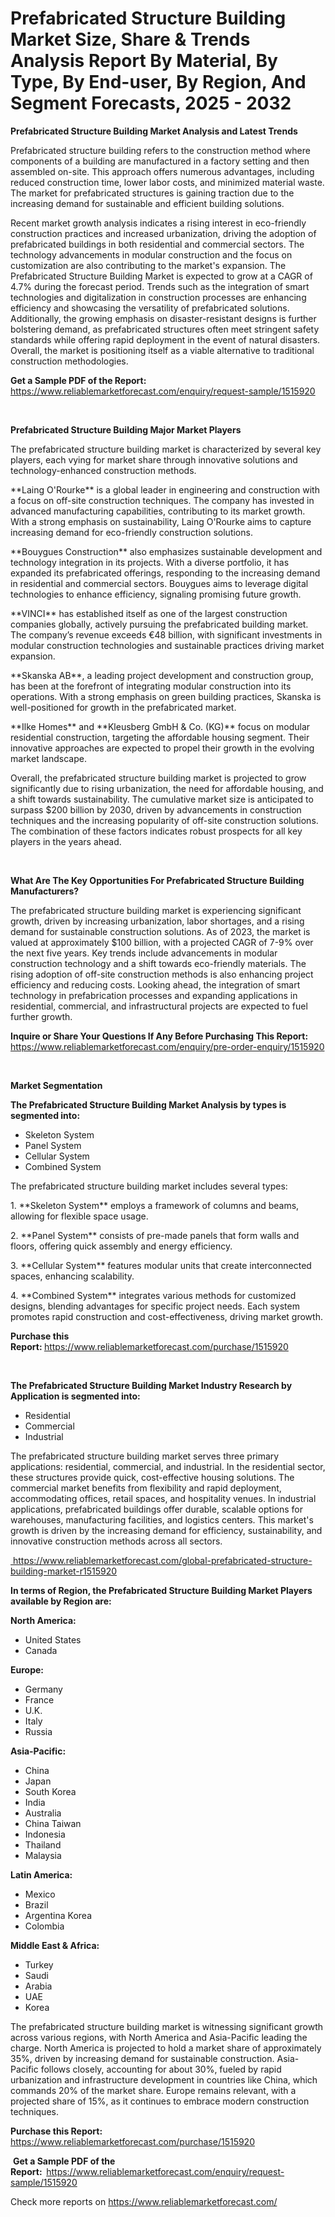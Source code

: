 <p><h1>Prefabricated Structure Building Market Size, Share & Trends Analysis Report By Material, By Type, By End-user, By Region, And Segment Forecasts, 2025 - 2032</h1></p><p><strong>Prefabricated Structure Building Market Analysis and Latest Trends</strong></p>
<p><p>Prefabricated structure building refers to the construction method where components of a building are manufactured in a factory setting and then assembled on-site. This approach offers numerous advantages, including reduced construction time, lower labor costs, and minimized material waste. The market for prefabricated structures is gaining traction due to the increasing demand for sustainable and efficient building solutions. </p><p>Recent market growth analysis indicates a rising interest in eco-friendly construction practices and increased urbanization, driving the adoption of prefabricated buildings in both residential and commercial sectors. The technology advancements in modular construction and the focus on customization are also contributing to the market's expansion. The Prefabricated Structure Building Market is expected to grow at a CAGR of 4.7% during the forecast period. Trends such as the integration of smart technologies and digitalization in construction processes are enhancing efficiency and showcasing the versatility of prefabricated solutions. Additionally, the growing emphasis on disaster-resistant designs is further bolstering demand, as prefabricated structures often meet stringent safety standards while offering rapid deployment in the event of natural disasters. Overall, the market is positioning itself as a viable alternative to traditional construction methodologies.</p></p>
<p><strong>Get a Sample PDF of the Report:&nbsp;</strong> <a href="https://www.reliablemarketforecast.com/enquiry/request-sample/1515920?utm_campaign=1888&utm_medium=2&utm_source=Github&utm_content=ia&utm_term=18012025&utm_id=prefabricated-structure-building">https://www.reliablemarketforecast.com/enquiry/request-sample/1515920</a></p>
<p>&nbsp;</p>
<p><strong>Prefabricated Structure Building Major Market Players</strong></p>
<p><p>The prefabricated structure building market is characterized by several key players, each vying for market share through innovative solutions and technology-enhanced construction methods.</p><p>**Laing O'Rourke** is a global leader in engineering and construction with a focus on off-site construction techniques. The company has invested in advanced manufacturing capabilities, contributing to its market growth. With a strong emphasis on sustainability, Laing O'Rourke aims to capture increasing demand for eco-friendly construction solutions.</p><p>**Bouygues Construction** also emphasizes sustainable development and technology integration in its projects. With a diverse portfolio, it has expanded its prefabricated offerings, responding to the increasing demand in residential and commercial sectors. Bouygues aims to leverage digital technologies to enhance efficiency, signaling promising future growth.</p><p>**VINCI** has established itself as one of the largest construction companies globally, actively pursuing the prefabricated building market. The company’s revenue exceeds €48 billion, with significant investments in modular construction technologies and sustainable practices driving market expansion.</p><p>**Skanska AB**, a leading project development and construction group, has been at the forefront of integrating modular construction into its operations. With a strong emphasis on green building practices, Skanska is well-positioned for growth in the prefabricated market.</p><p>**Ilke Homes** and **Kleusberg GmbH & Co. (KG)** focus on modular residential construction, targeting the affordable housing segment. Their innovative approaches are expected to propel their growth in the evolving market landscape.</p><p>Overall, the prefabricated structure building market is projected to grow significantly due to rising urbanization, the need for affordable housing, and a shift towards sustainability. The cumulative market size is anticipated to surpass $200 billion by 2030, driven by advancements in construction techniques and the increasing popularity of off-site construction solutions. The combination of these factors indicates robust prospects for all key players in the years ahead.</p></p>
<p>&nbsp;</p>
<p><strong>What Are The Key Opportunities For Prefabricated Structure Building Manufacturers?</strong></p>
<p><p>The prefabricated structure building market is experiencing significant growth, driven by increasing urbanization, labor shortages, and a rising demand for sustainable construction solutions. As of 2023, the market is valued at approximately $100 billion, with a projected CAGR of 7-9% over the next five years. Key trends include advancements in modular construction technology and a shift towards eco-friendly materials. The rising adoption of off-site construction methods is also enhancing project efficiency and reducing costs. Looking ahead, the integration of smart technology in prefabrication processes and expanding applications in residential, commercial, and infrastructural projects are expected to fuel further growth.</p></p>
<p><strong>Inquire or Share Your Questions If Any Before Purchasing This Report:</strong> <a href="https://www.reliablemarketforecast.com/enquiry/pre-order-enquiry/1515920?utm_campaign=1888&utm_medium=2&utm_source=Github&utm_content=ia&utm_term=18012025&utm_id=prefabricated-structure-building">https://www.reliablemarketforecast.com/enquiry/pre-order-enquiry/1515920</a></p>
<p>&nbsp;</p>
<p><strong>Market Segmentation</strong></p>
<p><strong>The Prefabricated Structure Building Market Analysis by types is segmented into:</strong></p>
<p><ul><li>Skeleton System</li><li>Panel System</li><li>Cellular System</li><li>Combined System</li></ul></p>
<p><p>The prefabricated structure building market includes several types: </p><p>1. **Skeleton System** employs a framework of columns and beams, allowing for flexible space usage.</p><p>2. **Panel System** consists of pre-made panels that form walls and floors, offering quick assembly and energy efficiency. </p><p>3. **Cellular System** features modular units that create interconnected spaces, enhancing scalability. </p><p>4. **Combined System** integrates various methods for customized designs, blending advantages for specific project needs. Each system promotes rapid construction and cost-effectiveness, driving market growth.</p></p>
<p><strong>Purchase this Report:&nbsp;</strong><a href="https://www.reliablemarketforecast.com/purchase/1515920?utm_campaign=1888&utm_medium=2&utm_source=Github&utm_content=ia&utm_term=18012025&utm_id=prefabricated-structure-building">https://www.reliablemarketforecast.com/purchase/1515920</a></p>
<p>&nbsp;</p>
<p><strong>The Prefabricated Structure Building Market Industry Research by Application is segmented into:</strong></p>
<p><ul><li>Residential</li><li>Commercial</li><li>Industrial</li></ul></p>
<p><p>The prefabricated structure building market serves three primary applications: residential, commercial, and industrial. In the residential sector, these structures provide quick, cost-effective housing solutions. The commercial market benefits from flexibility and rapid deployment, accommodating offices, retail spaces, and hospitality venues. In industrial applications, prefabricated buildings offer durable, scalable options for warehouses, manufacturing facilities, and logistics centers. This market's growth is driven by the increasing demand for efficiency, sustainability, and innovative construction methods across all sectors.</p></p>
<p><a href="https://www.reliablemarketforecast.com/global-prefabricated-structure-building-market-r1515920?utm_campaign=1888&utm_medium=2&utm_source=Github&utm_content=ia&utm_term=18012025&utm_id=prefabricated-structure-building">&nbsp;https://www.reliablemarketforecast.com/global-prefabricated-structure-building-market-r1515920</a></p>
<p><strong>In terms of Region, the Prefabricated Structure Building Market Players available by Region are:</strong></p>
<p>
    <p> <strong> North America: </strong>
        <ul>
            <li>United States</li>
            <li>Canada</li>
        </ul>
        </p> 
    <p> <strong> Europe: </strong>
        <ul>
            <li>Germany</li>
            <li>France</li>
            <li>U.K.</li>
            <li>Italy</li>
            <li>Russia</li>
        </ul>
        </p> 
    <p> <strong> Asia-Pacific: </strong>
        <ul>
            <li>China</li>
            <li>Japan</li>
            <li>South Korea</li>
            <li>India</li>
            <li>Australia</li>
            <li>China Taiwan</li>
            <li>Indonesia</li>
            <li>Thailand</li>
            <li>Malaysia</li>
        </ul>
        </p> 
    <p> <strong> Latin America: </strong>
        <ul>
            <li>Mexico</li>
            <li>Brazil</li>
            <li>Argentina Korea</li>
            <li>Colombia</li>
        </ul>
        </p> 
    <p> <strong> Middle East & Africa: </strong>
        <ul>
            <li>Turkey</li>
            <li>Saudi</li>
            <li>Arabia</li>
            <li>UAE</li>
            <li>Korea</li>
        </ul>
    </p>
    </p>
<p><p>The prefabricated structure building market is witnessing significant growth across various regions, with North America and Asia-Pacific leading the charge. North America is projected to hold a market share of approximately 35%, driven by increasing demand for sustainable construction. Asia-Pacific follows closely, accounting for about 30%, fueled by rapid urbanization and infrastructure development in countries like China, which commands 20% of the market share. Europe remains relevant, with a projected share of 15%, as it continues to embrace modern construction techniques.</p></p>
<p><strong>Purchase this Report: </strong><a href="https://www.reliablemarketforecast.com/purchase/1515920?utm_campaign=1888&utm_medium=2&utm_source=Github&utm_content=ia&utm_term=18012025&utm_id=prefabricated-structure-building">https://www.reliablemarketforecast.com/purchase/1515920</a></p>
<p>&nbsp;<strong>Get a Sample PDF of the Report:&nbsp;&nbsp;</strong><a href="https://www.reliablemarketforecast.com/enquiry/request-sample/1515920?utm_campaign=1888&utm_medium=2&utm_source=Github&utm_content=ia&utm_term=18012025&utm_id=prefabricated-structure-building">https://www.reliablemarketforecast.com/enquiry/request-sample/1515920</a></p>
<p><strong></strong></p>
<p>Check more reports on <a href="https://www.reliablemarketforecast.com/?utm_campaign=1888&utm_medium=2&utm_source=Github&utm_content=ia&utm_term=18012025&utm_id=prefabricated-structure-building">https://www.reliablemarketforecast.com/</a></p>